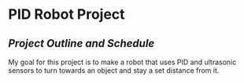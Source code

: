 # **PID Robot Project**
## ***Project Outline and Schedule***
My goal for this project is to make a robot that uses PID and ultrasonic sensors to turn towards an object and stay a set distance from it. 